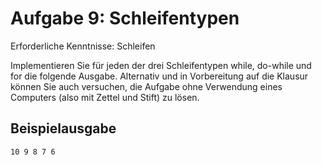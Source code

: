 # Aufgabe 9: Schleifentypen

Erforderliche Kenntnisse: Schleifen

Implementieren Sie für jeden der drei Schleifentypen while, do-while und for die folgende Ausgabe. Alternativ und in Vorbereitung auf die Klausur können Sie auch versuchen, die Aufgabe ohne Verwendung eines Computers (also mit Zettel und Stift) zu lösen.

## Beispielausgabe

```clike
10 9 8 7 6
```

